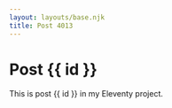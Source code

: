 ```yaml
---
layout: layouts/base.njk
title: Post 4013
---
```


# Post {{ id }}

This is post {{ id }} in my Eleventy project.
